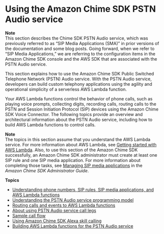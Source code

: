 # Using the Amazon Chime SDK PSTN Audio service<a name="build-lambdas-for-sip-sdk"></a>

**Note**  
This section describes the Chime SDK PSTN Audio service, which was previously referred to as “SIP Media Applications \(SMA\)” in prior versions of the documentation and some blog posts\. Going forward, when we refer to “SIP Media Applications,” we are referring to the configuration items in the Amazon Chime SDK console and the AWS SDK that are associated with the PSTN Audio service\.

This section explains how to use the Amazon Chime SDK Public Switched Telephone Network \(PSTN\) Audio service\. With the PSTN Audio service, developers can build custom telephony applications using the agility and operational simplicity of a serverless AWS Lambda function\. 

Your AWS Lambda functions control the behavior of phone calls, such as playing voice prompts, collecting digits, recording calls, routing calls to the PSTN and Session Initiation Protocol \(SIP\) devices using the Amazon Chime SDK Voice Connector\. The following topics provide an overview and architectural information about the PSTN Audio service, including how to build AWS Lambda functions to control calls\. 

**Note**  
The topics in this section assume that you understand the AWS Lambda service\. For more information about AWS Lambda, see [Getting started with AWS Lambda](https://docs.aws.amazon.com/lambda/latest/dg/getting-started.html)\. Also, to use this section of the Amazon Chime SDK successfully, an Amazon Chime SDK administrator must create at least one SIP rule and one SIP media application\. For more information about completing those tasks, see [Managing SIP media applications](https://docs.aws.amazon.com/chime-sdk/latest/ag/manage-sip-applications.html) in the *Amazon Chime SDK Administrator Guide*\.

**Topics**
+ [Understanding phone numbers, SIP rules, SIP media applications, and AWS Lambda functions](using-lambda.md)
+ [Understanding the PSTN Audio service programming model](pstn-model.md)
+ [Routing calls and events to AWS Lambda functions](route-calls-events.md)
+ [About using PSTN Audio service call legs](call-architecture.md)
+ [Sample call flow](call-flow.md)
+ [Using Amazon Chime SDK Alexa skill calling](alexa-calling.md)
+ [Building AWS Lambda functions for the PSTN Audio service](writing-lambdas.md)